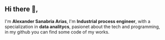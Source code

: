  ## Hi there 👋, 
 I'm **Alexander Sanabria Arias**, I'm **Industrial process engineer**, with a specialization in **data analitycs**, pasionet about the tech and programming, in my github you can find some code of my works.

<!--
**alexsanabria/alexsanabria** is a ✨ _special_ ✨ repository because its `README.md` (this file) appears on your GitHub profile.

Here are some ideas to get you started:

- 🔭 I’m currently working on ...
- 🌱 I’m currently learning ...
- 👯 I’m looking to collaborate on ...
- 🤔 I’m looking for help with ...
- 💬 Ask me about ...
- 📫 How to reach me: ...
- 😄 Pronouns: ...
- ⚡ Fun fact: ...
-->
